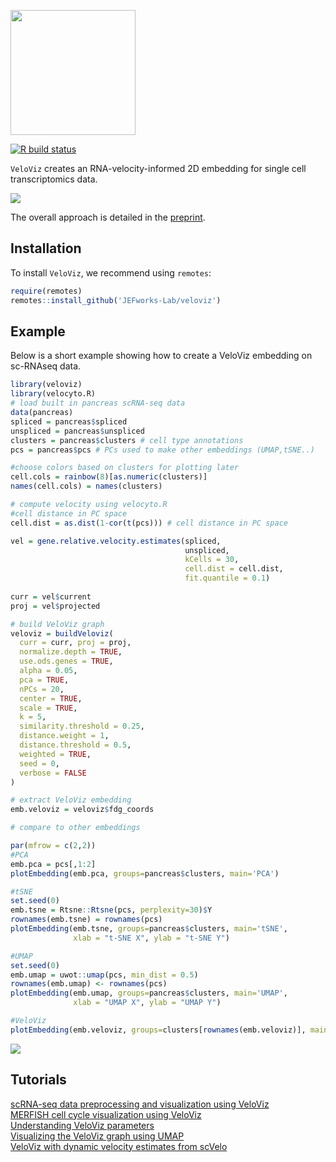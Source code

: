 
<a href="https://jef.works/veloviz/"><img src="https://github.com/JEFworks/veloviz/blob/package/docs/img/logo_final.png" width="200"/></a>

<!-- badges: start -->
[![R build status](https://github.com/JEFworks/veloviz/workflows/R-CMD-check/badge.svg)](https://github.com/JEFworks/veloviz/actions)
<!-- badges: end -->


`VeloViz` creates an RNA-velocity-informed 2D embedding for single cell transcriptomics data.

![](https://github.com/JEFworks/veloviz/blob/package/docs/img/readme_schematic.png)

The overall approach is detailed in the [preprint](https://www.biorxiv.org/content/10.1101/2021.01.28.425293v1).

## Installation

To install `VeloViz`, we recommend using `remotes`:

``` r
require(remotes)
remotes::install_github('JEFworks-Lab/veloviz')
```

## Example

Below is a short example showing how to create a VeloViz embedding on sc-RNAseq data.   

``` r
library(veloviz)
library(velocyto.R)
# load built in pancreas scRNA-seq data
data(pancreas)
spliced = pancreas$spliced
unspliced = pancreas$unspliced
clusters = pancreas$clusters # cell type annotations
pcs = pancreas$pcs # PCs used to make other embeddings (UMAP,tSNE..)

#choose colors based on clusters for plotting later
cell.cols = rainbow(8)[as.numeric(clusters)]
names(cell.cols) = names(clusters)

# compute velocity using velocyto.R
#cell distance in PC space
cell.dist = as.dist(1-cor(t(pcs))) # cell distance in PC space

vel = gene.relative.velocity.estimates(spliced,
                                       unspliced,
                                       kCells = 30,
                                       cell.dist = cell.dist,
                                       fit.quantile = 0.1)
                                    
curr = vel$current
proj = vel$projected

# build VeloViz graph
veloviz = buildVeloviz(
  curr = curr, proj = proj,
  normalize.depth = TRUE,
  use.ods.genes = TRUE,
  alpha = 0.05,
  pca = TRUE,
  nPCs = 20,
  center = TRUE,
  scale = TRUE,
  k = 5,
  similarity.threshold = 0.25,
  distance.weight = 1,
  distance.threshold = 0.5,
  weighted = TRUE,
  seed = 0,
  verbose = FALSE
)

# extract VeloViz embedding
emb.veloviz = veloviz$fdg_coords

# compare to other embeddings

par(mfrow = c(2,2))
#PCA
emb.pca = pcs[,1:2]
plotEmbedding(emb.pca, groups=pancreas$clusters, main='PCA')

#tSNE
set.seed(0)
emb.tsne = Rtsne::Rtsne(pcs, perplexity=30)$Y 
rownames(emb.tsne) = rownames(pcs)
plotEmbedding(emb.tsne, groups=pancreas$clusters, main='tSNE',
              xlab = "t-SNE X", ylab = "t-SNE Y")

#UMAP
set.seed(0)
emb.umap = uwot::umap(pcs, min_dist = 0.5)
rownames(emb.umap) <- rownames(pcs)
plotEmbedding(emb.umap, groups=pancreas$clusters, main='UMAP',
              xlab = "UMAP X", ylab = "UMAP Y")

#VeloViz
plotEmbedding(emb.veloviz, groups=clusters[rownames(emb.veloviz)], main='veloviz')

```
![](https://github.com/JEFworks/veloviz/blob/package/docs/img/readme_example.png)

## Tutorials
[scRNA-seq data preprocessing and visualization using VeloViz](https://github.com/JEFworks/veloviz/blob/package/docs/pancreas.md)  
[MERFISH cell cycle visualization using VeloViz](https://github.com/JEFworks/veloviz/blob/package/docs/merfish.md)  
[Understanding VeloViz parameters](https://github.com/JEFworks/veloviz/blob/package/docs/simulation.md) \
[Visualizing the VeloViz graph using UMAP](https://github.com/JEFworks/veloviz/blob/package/docs/umap.md) \
[VeloViz with dynamic velocity estimates from scVelo](https://github.com/JEFworks/veloviz/blob/package/docs/scVeloVignette.md)
